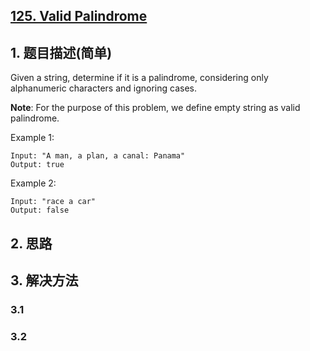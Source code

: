 ## [125. Valid Palindrome](https://leetcode-cn.com/problems/valid-palindrome/)

## 1. 题目描述(简单)

Given a string, determine if it is a palindrome, considering only alphanumeric characters and ignoring cases.

**Note**: For the purpose of this problem, we define empty string as valid palindrome.

Example 1:
```
Input: "A man, a plan, a canal: Panama"
Output: true
```
Example 2:
```
Input: "race a car"
Output: false
```


## 2. 思路

## 3. 解决方法

### 3.1



### 3.2

